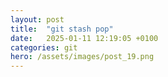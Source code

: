 ```yaml
---
layout: post
title:  "git stash pop"
date:   2025-01-11 12:19:05 +0100
categories: git
hero: /assets/images/post_19.png
---
```


